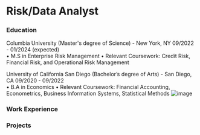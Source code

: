 # Risk/Data Analyst 

### Education
Columbia University (Master's degree of Science) - New York, NY			09/2022 - 01/2024 (expected)                                                                                  
•	 M.S in Enterprise Risk Management 
•	 Relevant Coursework: Credit Risk, Financial Risk, and Operational Risk Management 
                                                                                     
University of California San Diego (Bachelor’s degree of Arts) - San Diego, CA                           09/2020 - 09/2022                                
•	B.A in Economics 
•	Relevant Coursework: Financial Accounting, Econometrics, Business Information Systems, Statistical Methods
![image](https://github.com/jh4581/resume-projects-portfolio.github.io/assets/145050397/c469ad9c-4f8d-4595-a9e1-09c698eeca3c)


### Work Experience 


### Projects
